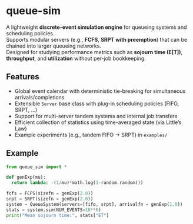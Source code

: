 # queue-sim

A lightweight **discrete-event simulation engine** for queueing systems and scheduling policies.  
Supports modular servers (e.g., **FCFS**, **SRPT with preemption**) that can be chained into larger queueing networks.  
Designed for studying performance metrics such as **sojourn time (E[T])**, **throughput**, and **utilization** without per-job bookkeeping.

## Features
- Global event calendar with deterministic tie-breaking for simultaneous arrivals/completions  
- Extensible `Server` base class with plug-in scheduling policies (FIFO, SRPT, …)  
- Support for multi-server tandem systems and internal job transfers  
- Efficient collection of statistics using time-averaged state (via Little’s Law)  
- Example experiments (e.g., tandem FIFO → SRPT) in `examples/`  

## Example
```python
from queue_sim import *

def genExp(mu):
  return lambda: -(1/mu)*math.log(1-random.random())

fcfs = FCFS(sizefn = genExp(2.0))
srpt = SRPT(sizefn = genExp(2.0))
system = QueueSystem(servers=[fifo, srpt], arrivalfn = genExp(1.0))
stats = system.sim(NUM_EVENTS=10**6)
print("Mean sojourn time:", stats["ET"]
